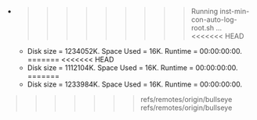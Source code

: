 * >>>>>>>>> Running inst-min-con-auto-log-root.sh ...
<<<<<<< HEAD
  * Disk size = 1234052K. Space Used = 16K. Runtime = 00:00:00:00.
=======
<<<<<<< HEAD
  * Disk size = 1112104K. Space Used = 16K. Runtime = 00:00:00:00.
=======
  * Disk size = 1233984K. Space Used = 16K. Runtime = 00:00:00:00.
>>>>>>> refs/remotes/origin/bullseye
>>>>>>> refs/remotes/origin/bullseye
